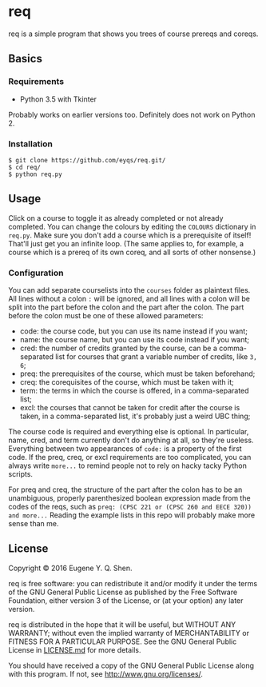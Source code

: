 # req

req is a simple program that shows you trees of course prereqs and coreqs.

## Basics

### Requirements

- Python 3.5 with Tkinter

Probably works on earlier versions too. Definitely does not work on Python 2.

### Installation

    $ git clone https://github.com/eyqs/req.git/
    $ cd req/
    $ python req.py

## Usage

Click on a course to toggle it as already completed or not already completed.
You can change the colours by editing the `COLOURS` dictionary in `req.py`.
Make sure you don't add a course which is a prerequisite of itself!
That'll just get you an infinite loop. (The same applies to, for example,
a course which is a prereq of its own coreq, and all sorts of other nonsense.)

### Configuration

You can add separate courselists into the `courses` folder as plaintext files.
All lines without a colon `:` will be ignored, and all lines with a colon
will be split into the part before the colon and the part after the colon.
The part before the colon must be one of these allowed parameters:

- code: the course code, but you can use its name instead if you want;
- name: the course name, but you can use its code instead if you want;
- cred: the number of credits granted by the course, can be a comma-separated
list for courses that grant a variable number of credits, like `3, 6`;
- preq: the prerequisites of the course, which must be taken beforehand;
- creq: the corequisites of the course, which must be taken with it;
- term: the terms in which the course is offered, in a comma-separated list;
- excl: the courses that cannot be taken for credit after the course is taken,
in a comma-separated list, it's probably just a weird UBC thing;

The course code is required and everything else is optional. In particular,
name, cred, and term currently don't do anything at all, so they're useless.
Everything between two appearances of `code:` is a property of the first code.
If the preq, creq, or excl requirements are too complicated, you can always
write `more...` to remind people not to rely on hacky tacky Python scripts.

For preq and creq, the structure of the part after the colon has to be an
unambiguous, properly parenthesized boolean expression made from the codes of
the reqs, such as `preq: (CPSC 221 or (CPSC 260 and EECE 320)) and more...`
Reading the example lists in this repo will probably make more sense than me.

## License

Copyright © 2016 Eugene Y. Q. Shen.

req is free software: you can redistribute it and/or
modify it under the terms of the GNU General Public License
as published by the Free Software Foundation, either version
3 of the License, or (at your option) any later version.

req is distributed in the hope that it will be useful,
but WITHOUT ANY WARRANTY; without even the implied warranty of
MERCHANTABILITY or FITNESS FOR A PARTICULAR PURPOSE. See the
GNU General Public License in [LICENSE.md][] for more details.

You should have received a copy of the GNU General Public License
along with this program. If not, see <http://www.gnu.org/licenses/>.

[license.md]:                ../master/LICENSE.md
                               "The GNU General Public License"
